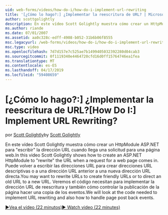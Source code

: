 ```yaml
---
uid: web-forms/videos/how-do-i/how-do-i-implement-url-rewriting
title: '[¿Cómo lo hago?:] ¿Implementar la reescritura de URL? | Microsoft Docs'
author: scottgolightly
description: En este vídeo Scott Golightly muestra cómo crear un HttpModule ASP.NET ' reescribir ' la dirección URL cuando llega una solicitud para una página web. Es posible que desee volver a escribir...
ms.author: riande
ms.date: 07/01/2007
ms.assetid: aa0c328c-edff-4908-b052-31b6b06f8555
msc.legacyurl: /web-forms/videos/how-do-i/how-do-i-implement-url-rewriting
msc.type: video
ms.openlocfilehash: 7d7d157e7c525ae7b1499405032392280d04cab3
ms.sourcegitcommit: 0f1119340e4464720cfd16d0ff15764746ea1fea
ms.translationtype: MT
ms.contentlocale: es-ES
ms.lasthandoff: 04/17/2019
ms.locfileid: "59408659"
---
```

# <a name="how-do-i-implement-url-rewriting"></a><span data-ttu-id="3e076-105">[¿Cómo lo hago?:] ¿Implementar la reescritura de URL?</span><span class="sxs-lookup"><span data-stu-id="3e076-105">[How Do I:] Implement URL Rewriting?</span></span>

<span data-ttu-id="3e076-106">por [Scott Golightly](https://github.com/scottgolightly)</span><span class="sxs-lookup"><span data-stu-id="3e076-106">by [Scott Golightly](https://github.com/scottgolightly)</span></span>

<span data-ttu-id="3e076-107">En este vídeo Scott Golightly muestra cómo crear un HttpModule ASP.NET para "escribir" la dirección URL cuando llega una solicitud para una página web.</span><span class="sxs-lookup"><span data-stu-id="3e076-107">In this video Scott Golightly shows how to create an ASP.NET HttpModule to "rewrite" the URL when a request for a web page comes in.</span></span> <span data-ttu-id="3e076-108">Puede volver a escribir las direcciones URL para crear direcciones URL descriptivas o a una dirección URL anterior a una nueva dirección URL directa.</span><span class="sxs-lookup"><span data-stu-id="3e076-108">You may want to rewrite URLs to create friendly URLs or to direct an old URL to a new URL.</span></span> <span data-ttu-id="3e076-109">Veremos el código necesitan para implementar la dirección URL de reescritura y también cómo controlar la publicación de la página hacer una copia de los eventos.</span><span class="sxs-lookup"><span data-stu-id="3e076-109">We will look at the code needed to implement URL rewriting and also how to handle page post back events.</span></span>

[<span data-ttu-id="3e076-110">&#9654;Vea el vídeo (22 minutos)</span><span class="sxs-lookup"><span data-stu-id="3e076-110">&#9654; Watch video (22 minutes)</span></span>](https://channel9.msdn.com/Blogs/ASP-NET-Site-Videos/how-do-i-implement-url-rewriting)
